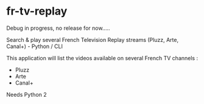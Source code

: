 # fr-tv-replay
Debug in progress, no release for now.....

Search &amp; play several French Television Replay streams (Pluzz, Arte, Canal+) - Python / CLI

This application will list the videos available on several French TV channels :
 * Pluzz
 * Arte
 * Canal+

Needs Python 2
